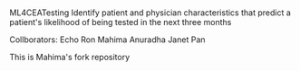 #

 ML4CEATesting
Identify patient and physician characteristics that predict a patient's likelihood of being tested in the next three months


Collborators:
Echo Ron 
Mahima 
Anuradha
Janet Pan 

This is Mahima's fork repository 

